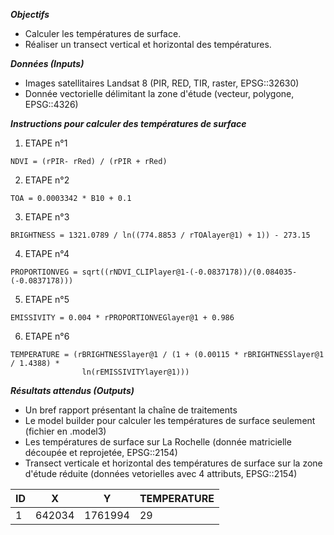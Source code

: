 ***Objectifs***
- Calculer les températures de surface.
- Réaliser un transect vertical et horizontal des températures.

***Données (Inputs)***
- Images satellitaires Landsat 8 (PIR, RED, TIR, raster, EPSG::32630)
- Donnée vectorielle délimitant la zone d'étude (vecteur, polygone, EPSG::4326)

***Instructions pour calculer des températures de surface***
1. ETAPE n°1

```
NDVI = (rPIR- rRed) / (rPIR + rRed)
```

2. ETAPE n°2

```
TOA = 0.0003342 * B10 + 0.1
```

3. ETAPE n°3

```
BRIGHTNESS = 1321.0789 / ln((774.8853 / rTOAlayer@1) + 1)) - 273.15
```

4. ETAPE n°4

```
PROPORTIONVEG = sqrt((rNDVI_CLIPlayer@1-(-0.0837178))/(0.084035-(-0.0837178)))
```

5. ETAPE n°5

```
EMISSIVITY = 0.004 * rPROPORTIONVEGlayer@1 + 0.986
```

6. ETAPE n°6

```
TEMPERATURE = (rBRIGHTNESSlayer@1 / (1 + (0.00115 * rBRIGHTNESSlayer@1 / 1.4388) * 
				ln(rEMISSIVITYlayer@1)))
```

***Résultats attendus (Outputs)***
- Un bref rapport présentant la chaîne de traitements
- Le model builder pour calculer les températures de surface seulement (fichier en .model3)
- Les températures de surface sur La Rochelle (donnée matricielle découpée et reprojetée, EPSG::2154)
- Transect verticale et horizontal des températures de surface sur la zone d'étude réduite (données vetorielles avec 4 attributs, EPSG::2154)

| ID  | X      | Y       | TEMPERATURE    |
| --- | ------ | ------- | -------------- |
| 1   | 642034 | 1761994 |  29            |





